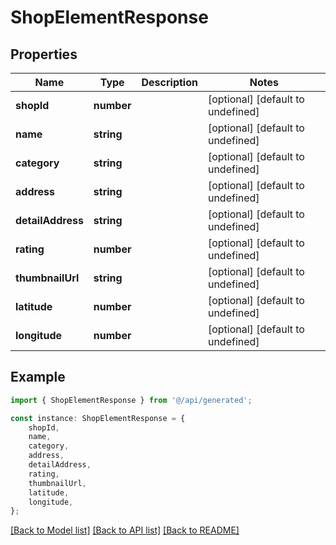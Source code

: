 # ShopElementResponse


## Properties

Name | Type | Description | Notes
------------ | ------------- | ------------- | -------------
**shopId** | **number** |  | [optional] [default to undefined]
**name** | **string** |  | [optional] [default to undefined]
**category** | **string** |  | [optional] [default to undefined]
**address** | **string** |  | [optional] [default to undefined]
**detailAddress** | **string** |  | [optional] [default to undefined]
**rating** | **number** |  | [optional] [default to undefined]
**thumbnailUrl** | **string** |  | [optional] [default to undefined]
**latitude** | **number** |  | [optional] [default to undefined]
**longitude** | **number** |  | [optional] [default to undefined]

## Example

```typescript
import { ShopElementResponse } from '@/api/generated';

const instance: ShopElementResponse = {
    shopId,
    name,
    category,
    address,
    detailAddress,
    rating,
    thumbnailUrl,
    latitude,
    longitude,
};
```

[[Back to Model list]](../README.md#documentation-for-models) [[Back to API list]](../README.md#documentation-for-api-endpoints) [[Back to README]](../README.md)

